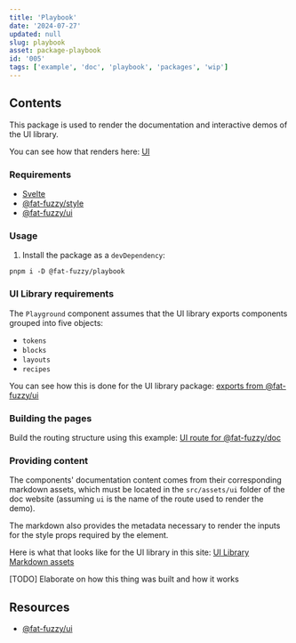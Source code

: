 ```yaml
---
title: 'Playbook'
date: '2024-07-27'
updated: null
slug: playbook
asset: package-playbook
id: '005'
tags: ['example', 'doc', 'playbook', 'packages', 'wip']
---
```


## Contents

This package is used to render the documentation and interactive demos of the UI library.

You can see how that renders here: [UI](/ui)

### Requirements

- [Svelte](https://svelte.dev/)
- [@fat-fuzzy/style](https://github.com/fat-fuzzy/rocks/tree/main/packages/style)
- [@fat-fuzzy/ui](https://github.com/fat-fuzzy/rocks/tree/main/packages/ui)

### Usage

1. Install the package as a `devDependency`:

```shell
pnpm i -D @fat-fuzzy/playbook
```

### UI Library requirements

The `Playground`  component assumes that the UI library exports components grouped into five objects:

- `tokens`
- `blocks`
- `layouts`
- `recipes`

You can see how this is done for the UI library package: [exports from @fat-fuzzy/ui](https://github.com/fat-fuzzy/rocks/blob/main/packages/ui/src/lib/index.ts)

### Building the pages

Build the routing structure using this example: [UI route for @fat-fuzzy/doc](https://github.com/fat-fuzzy/rocks/tree/main/apps/doc/src/routes/ui)

### Providing content

The components' documentation content comes from their corresponding markdown assets, which must be located in the `src/assets/ui` folder of the doc website (assuming `ui` is the name of the route used to render the demo).

The markdown also provides the metadata necessary to render the inputs for the style props required by the element.

Here is what that looks like for the UI library in this site: [UI Library Markdown assets](https://github.com/fat-fuzzy/rocks/tree/main/apps/doc/src/assets/ui)

[TODO] Elaborate on how this thing was built and how it works

## Resources

- [@fat-fuzzy/ui](https://github.com/fat-fuzzy/rocks/tree/main/packages/ui)
